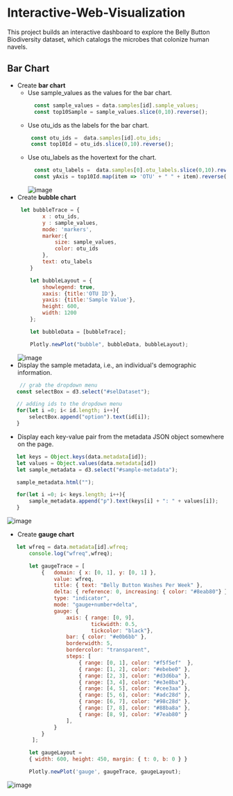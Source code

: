 # Interactive-Web-Visualization
This project builds an interactive dashboard to explore the Belly Button Biodiversity dataset, which catalogs the microbes that colonize human navels.
## Bar Chart
  - Create **bar chart**
    - Use sample_values as the values for the bar chart.
      ```js
        const sample_values = data.samples[id].sample_values;
        const top10Sample = sample_values.slice(0,10).reverse();
      ```
    - Use otu_ids as the labels for the bar chart.
       ```js
        const otu_ids =  data.samples[id].otu_ids;  
        const top10Id = otu_ids.slice(0,10).reverse();
      ```
    - Use otu_labels as the hovertext for the chart.
      ```js
        const otu_labels =  data.samples[0].otu_labels.slice(0,10).reverse();;
        const yAxis = top10Id.map(item => 'OTU' + " " + item).reverse();
      ```
      ![image](https://github.com/ludanzhan/Interactive-Web-Visualization/blob/main/image/bar%20chart.png)
   - Create **bubble chart**
      ```js
       let bubbleTrace = {
              x : otu_ids,
              y : sample_values,
              mode: 'markers',
              marker:{
                  size: sample_values,
                  color: otu_ids
              },
              text: otu_labels
          }

          let bubbleLayout = {    
              showlegend: true,
              xaxis: {title:'OTU ID'},
              yaxis: {title:'Sample Value'},
              height: 600,
              width: 1200
          };

          let bubbleData = [bubbleTrace];

          Plotly.newPlot("bubble", bubbleData, bubbleLayout);
      ```
      ![image](https://github.com/ludanzhan/Interactive-Web-Visualization/blob/main/image/bubble%20chart.png)
   - Display the sample metadata, i.e., an individual's demographic information.
   ```js
       // grab the dropdown menu
      const selectBox = d3.select("#selDataset");

      // adding ids to the dropdown menu
      for(let i =0; i< id.length; i++){
          selectBox.append("option").text(id[i]);
      }
   ```
   - Display each key-value pair from the metadata JSON object somewhere on the page.
   ```js
      let keys = Object.keys(data.metadata[id]);
      let values = Object.values(data.metadata[id]) 
      let sample_metadata = d3.select("#sample-metadata");

      sample_metadata.html("");

      for(let i =0; i< keys.length; i++){
          sample_metadata.append("p").text(keys[i] + ": " + values[i]);
      }
   ```
   ![image](https://github.com/ludanzhan/Interactive-Web-Visualization/blob/main/image/panel.png)
   - Create **gauge chart**
   ```js
      let wfreq = data.metadata[id].wfreq;
          console.log("wfreq",wfreq);

          let gaugeTrace = [
              {   domain: { x: [0, 1], y: [0, 1] },
                  value: wfreq,
                  title: { text: "Belly Button Washes Per Week" },
                  delta: { reference: 0, increasing: { color: "#8eab80"} },
                  type: "indicator",
                  mode: "gauge+number+delta",
                  gauge: {
                      axis: { range: [0, 9],
                              tickwidth: 0.5, 
                              tickcolor: "black"},
                      bar: { color: "#e0b6bb" },
                      borderwidth: 5,
                      bordercolor: "transparent",
                      steps: [
                          { range: [0, 1], color: "#f5f5ef"  },
                          { range: [1, 2], color: "#ebebe0" },
                          { range: [2, 3], color: "#d3d6ba" },
                          { range: [3, 4], color: "#e3e8ba"},
                          { range: [4, 5], color: "#cee3aa" },
                          { range: [5, 6], color: "#adc28d" },
                          { range: [6, 7], color: "#98c28d" },
                          { range: [7, 8], color: "#88ba8a" },
                          { range: [8, 9], color: "#7eab80" }
                      ],
                  }
              }
           ];

          let gaugeLayout = 
          { width: 600, height: 450, margin: { t: 0, b: 0 } }

          Plotly.newPlot('gauge', gaugeTrace, gaugeLayout);
   ```
   ![image](https://github.com/ludanzhan/Interactive-Web-Visualization/blob/main/image/gauge%20chart.png)
